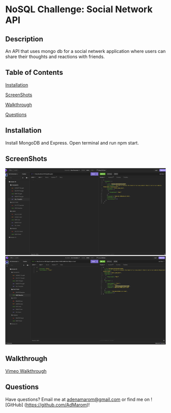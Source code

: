 # NoSQL Challenge: Social Network API 


## Description 
An API that uses mongo db for a social netwerk application where users can share their thoughts and reactions with friends. 

## Table of Contents

 [Installation](#Installation)

    
 [ScreenShots](#ScreenShots)

    
 [Walkthrough](#Walkthrough)

    
 [Questions](#Questions)


## Installation
Install MongoDB and Express. Open terminal and run npm start.


## ScreenShots
![](./images/ScreenShot1.png)
![](./images/ScreenShot2.png)


## Walkthrough

[Vimeo Walkthrough](https://vimeo.com/819037998?share=copy)


## Questions

Have questions? Email me at adenamarom@gmail.com or find me on ![GitHub] (https://github.com/AdMarom)!